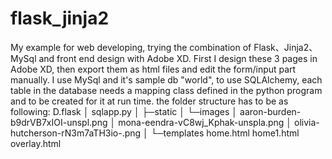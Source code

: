 # flask_jinja2
My example for web developing, trying the combination of Flask、Jinja2、MySql and front end design with Adobe XD.
First I design these 3 pages in Adobe XD, then export them as html files and edit the form/input part manually.
I use MySql and it's sample db "world", to use SQLAlchemy, each table in the database needs a mapping class defined in the python 
program and to be created for it at run time.
the folder structure has to be as following:
D.flask
│  sqlapp.py
│
├─static
│  └─images
│          aaron-burden-b9drVB7xIOI-unspl.png
│          mona-eendra-vC8wj_Kphak-unspla.png
│          olivia-hutcherson-rN3m7aTH3io-.png
│
└─templates
        home.html
        home1.html
        overlay.html
